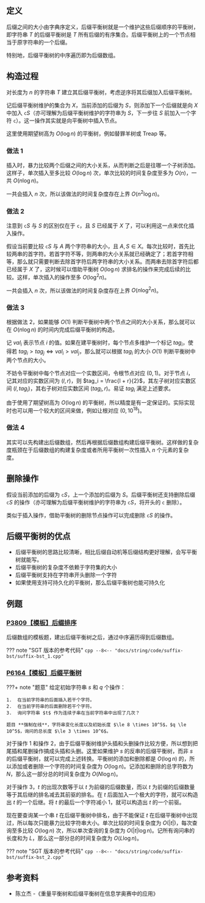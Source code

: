 ## 定义

后缀之间的大小由字典序定义，后缀平衡树就是一个维护这些后缀顺序的平衡树，即字符串 $T$ 的后缀平衡树是 $T$ 所有后缀的有序集合。后缀平衡树上的一个节点相当于原字符串的一个后缀。

特别地，后缀平衡树的中序遍历即为后缀数组。

## 构造过程

对长度为 $n$ 的字符串 $T$ 建立其后缀平衡树，考虑逆序将其后缀加入后缀平衡树。

记后缀平衡树维护的集合为 $X$，当前添加的后缀为 $S$，则添加下一个后缀就是向 $X$ 中加入 $\texttt{c}S$（亦可理解为后缀平衡树维护的字符串为 $S$，下一步往 $S$ 前加入一个字符 $\texttt{c}$）。这一操作其实就是向平衡树中插入节点。

这里使用期望树高为 $O(\log n)$ 的平衡树，例如替罪羊树或 Treap 等。

### 做法 1

插入时，暴力比较两个后缀之间的大小关系，从而判断之后是往哪一个子树添加。这样子，单次插入至多比较 $O(\log n)$ 次，单次比较的时间复杂度至多为 $O(n)$，一共 $O(n\log n)$。

一共会插入 $n$ 次，所以该做法的时间复杂度存在上界 $O(n^2 \log n)$。

### 做法 2

注意到 $\texttt{c}S$ 与 $S$ 的区别仅在于 $\texttt{c}$，且 $S$ 已经属于 $X$ 了，可以利用这一点来优化插入操作。

假设当前要比较 $\texttt{c}S$ 与 $A$ 两个字符串的大小，且 $A, S \in X$。每次比较时，首先比较两串的首字符。若首字符不等，则两串的大小关系就已经确定了；若首字符相等，那么就只需要判断去除首字符后两字符串的大小关系。而两串去除首字符后都已经属于 $X$ 了，这时候可以借助平衡树 $O(\log n)$ 求排名的操作来完成后续的比较。这样，单次插入的操作至多 $O(\log^2 n)$。

一共会插入 $n$ 次，所以该做法的时间复杂度存在上界 $O(n \log^2 n)$。

### 做法 3

根据做法 2，如果能够 $O(1)$ 判断平衡树中两个节点之间的大小关系，那么就可以在 $O(n \log n)$ 的时间内完成后缀平衡树的构造。

记 $val_i$ 表示节点 $i$ 的值。如果在建平衡树时，每个节点多维护一个标记 $tag_i$，使得若 $tag_i > tag_j \iff val_i > val_j$，那么就可以根据 $tag_i$ 的大小 $O(1)$ 判断平衡树中两个节点的大小。

不妨令平衡树中每个节点对应一个实数区间，令根节点对应 $(0, 1)$。对于节点 $i$，记其对应的实数区间为 $(l, r)$，则 $tag_i = \frac{l + r}{2}$，其左子树对应实数区间 $(l, tag_i)$，其右子树对应实数区间 $(tag_i, r)$。易证 $tag_i$ 满足上述要求。

由于使用了期望树高为 $O(\log n)$ 的平衡树，所以精度是有一定保证的。实际实现时也可以用一个较大的区间来做，例如让根对应 $(0, 10^{18})$。

### 做法 4

其实可以先构建出后缀数组，然后再根据后缀数组构建后缀平衡树。这样做的复杂度瓶颈在于后缀数组的构建复杂度或者所用平衡树一次性插入 $n$ 个元素的复杂度。

## 删除操作

假设当前添加的后缀为 $\texttt{c}S$，上一个添加的后缀为 $S$。后缀平衡树还支持删除后缀 $\texttt{c}S$ 的操作（亦可理解为后缀平衡树维护的字符串为 $\texttt{c}S$，将开头的 $\texttt{c}$ 删除）。

类似于插入操作，借助平衡树的删除节点操作可以完成删除 $\texttt{c}S$ 的操作。

## 后缀平衡树的优点

-   后缀平衡树的思路比较清晰，相比后缀自动机等后缀结构更好理解，会写平衡树就能写。
-   后缀平衡树的复杂度不依赖于字符集的大小
-   后缀平衡树支持在字符串开头删除一个字符
-   如果使用支持可持久化的平衡树，那么后缀平衡树也能可持久化

## 例题

### [P3809【模板】后缀排序](https://www.luogu.com.cn/problem/P3809)

后缀数组的模板题，建出后缀平衡树之后，通过中序遍历得到后缀数组。

??? note "SGT 版本的参考代码"
    ```cpp
    --8<-- "docs/string/code/suffix-bst/suffix-bst_1.cpp"
    ```

### [P6164【模板】后缀平衡树](https://www.luogu.com.cn/problem/P6164)

???+ note "题意"
    给定初始字符串 $s$ 和 $q$ 个操作：
    
    1.  在当前字符串的后面插入若干个字符。
    2.  在当前字符串的后面删除若干个字符。
    3.  询问字符串 $t$ 作为连续子串在当前字符串中出现了几次？
    
    题目 **强制在线**，字符串变化长度以及初始长度 $\le 8 \times 10^5$，$q \le 10^5$，询问的总长度 $\le 3 \times 10^6$。

对于操作 1 和操作 2，由于后缀平衡树维护头插和头删操作比较方便，所以想到把尾插和尾删操作搞成头插和头删。这里如果维护 $s$ 的反串的后缀平衡树，而非 $s$ 的后缀平衡树，就可以完成上述转换。平衡树的添加和删除都是 $O(\log n)$ 的，所以添加或者删除一个字符的时间复杂度为 $O(\log n)$。记添加和删除的总字符数为 $N$，那么这一部分总的时间复杂度为 $O(N \log n)$。

对于操作 3，$t$ 的出现次数等于以 $t$ 为前缀的后缀数量，而以 $t$ 为前缀的后缀数量等于其后继的排名减去其前驱的排名。在 $t$ 后面加入一个极大的字符，就可以构造出 $t$ 的一个后继。将 $t$ 的最后一个字符减小 1，就可以构造出 $t$ 的一个前驱。

现在要查询某一个串 $t$ 在后缀平衡树中排名，由于不能保证 $t$ 在后缀平衡树中出现过，所以每次只能暴力比较字符串大小。单次比较的时间复杂度为 $O(|t|)$，每次查询至多比较 $O(\log n)$ 次，所以单次查询的复杂度为 $O(|t|\log n)$。记所有询问串的长度和为 $L$，那么这一部分总的时间复杂度为 $O(L \log n)$。

??? note "SGT 版本的参考代码"
    ```cpp
    --8<-- "docs/string/code/suffix-bst/suffix-bst_2.cpp"
    ```

## 参考资料

-   陈立杰 -《重量平衡树和后缀平衡树在信息学奥赛中的应用》
